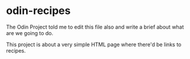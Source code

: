 # odin-recipes
The Odin Project told me to edit this file also and write a brief about what are we going to do.

This project is about a very simple HTML page where there'd be links to recipes. 

